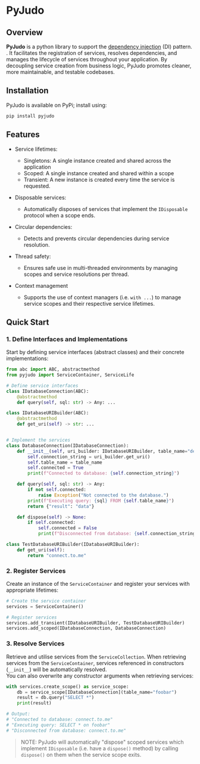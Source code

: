 # PyJudo

## Overview
**PyJudo** is a python library to support the [dependency injection](https://en.wikipedia.org/wiki/Dependency_injection) (DI) pattern. . It facilitates the registration of services, resolves dependencies, and manages the lifecycle of services throughout your application. By decoupling service creation from business logic, PyJudo promotes cleaner, more maintainable, and testable codebases.

## Installation
PyJudo is available on PyPi; install using:
```bash
pip install pyjudo
```


## Features
- Service lifetimes:
  - Singletons: A single instance created and  shared across the application
  - Scoped: A single instance created and shared within a scope
  - Transient: A new instance is created every time the service is requested.

- Disposable services:
  - Automatically disposes of services that implement the `IDisposable` protocol when a scope ends.

- Circular dependencies:
  - Detects and prevents circular dependencies during service resolution.

- Thread safety:
  - Ensures safe use in multi-threaded environments by managing scopes and service resolutions per thread.

- Context management
  - Supports the use of context managers (i.e. `with ...`) to manage service scopes and their respective service lifetimes.

## Quick Start

### 1. Define Interfaces and Implementations
Start by defining service interfaces (abstract classes) and their concrete implementations:

```python
from abc import ABC, abstractmethod
from pyjudo import ServiceContainer, ServiceLife

# Define service interfaces
class IDatabaseConnection(ABC):
    @abstractmethod
    def query(self, sql: str) -> Any: ...

class IDatabaseURIBuilder(ABC):
    @abstractmethod
    def get_uri(self) -> str: ...


# Implement the services
class DatabaseConnection(IDatabaseConnection):
    def __init__(self, uri_builder: IDatabaseURIBuilder, table_name="default"):
        self.connection_string = uri_builder.get_uri()
        self.table_name = table_name
        self.connected = True
        print(f"Connected to database: {self.connection_string}")

    def query(self, sql: str) -> Any:
        if not self.connected:
            raise Exception("Not connected to the database.")
        print(f"Executing query: {sql} FROM {self.table_name}")
        return {"result": "data"}

    def dispose(self) -> None:
        if self.connected:
            self.connected = False
            print(f"Disconnected from database: {self.connection_string}")

class TestDatabaseURIBuilder(IDatabaseURIBuilder):
    def get_uri(self):
        return "connect.to.me"
```

### 2. Register Services
Create an instance of the `ServiceContainer` and register your services with appropriate lifetimes:

```python
# Create the service container
services = ServiceContainer()

# Register services
services.add_transient(IDatabaseURIBuilder, TestDatabaseURIBuilder)
services.add_scoped(IDatabaseConnection, DatabaseConnection)
```

### 3. Resolve Services
Retrieve and utilise services from the `ServiceCollection`. When retrieving services from the `ServiceContainer`, services referenced in constructors (`__init__`) will be automatically resolved.  
You can also overwrite any constructor arguments when retrieving services:
```python
with services.create_scope() as service_scope:
    db = service_scope[IDatabaseConnection](table_name="foobar")
    result = db.query("SELECT *")
    print(result)

# Output:
# "Connected to database: connect.to.me"
# "Executing query: SELECT * on foobar"
# "Disconnected from database: connect.to.me"
```
> NOTE: PyJudo will automatically "dispose" scoped services which implement `IDisposable` (i.e. have a `dispose()` method) by calling `dispose()` on them when the service scope exits.